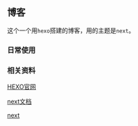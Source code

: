 ## 博客



这个一个用`hexo`搭建的博客，用的主题是`next`。



### 日常使用





### 相关资料

[HEXO官网](https://hexo.io/zh-cn/)

[next文档](http://theme-next.iissnan.com/)

[next](https://github.com/iissnan/theme-next-docs)